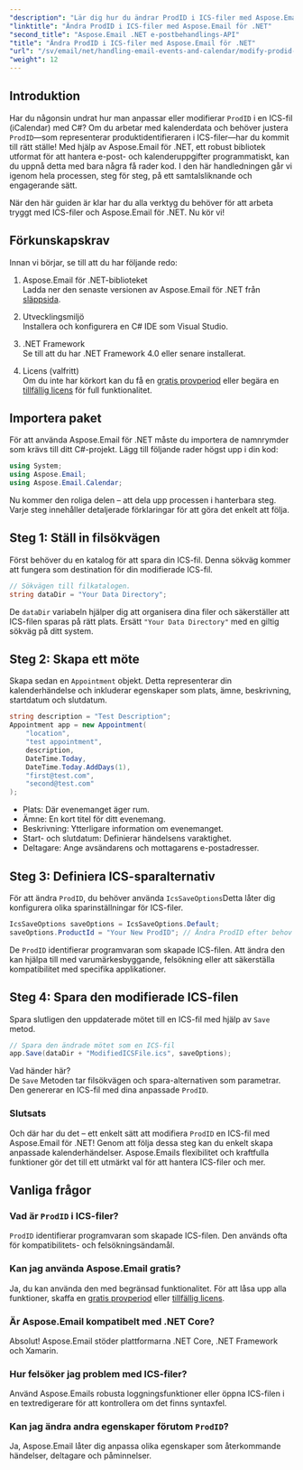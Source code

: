 ```yaml
---
"description": "Lär dig hur du ändrar ProdID i ICS-filer med Aspose.Email för .NET. Steg-för-steg-handledning med kod, tips och vanliga frågor för smidig kalenderhantering."
"linktitle": "Ändra ProdID i ICS-filer med Aspose.Email för .NET"
"second_title": "Aspose.Email .NET e-postbehandlings-API"
"title": "Ändra ProdID i ICS-filer med Aspose.Email för .NET"
"url": "/sv/email/net/handling-email-events-and-calendar/modify-prodid-in-ics-files/"
"weight": 12
---
```


## Introduktion

Har du någonsin undrat hur man anpassar eller modifierar `ProdID` i en ICS-fil (iCalendar) med C#? Om du arbetar med kalenderdata och behöver justera `ProdID`—som representerar produktidentifieraren i ICS-filer—har du kommit till rätt ställe! Med hjälp av Aspose.Email för .NET, ett robust bibliotek utformat för att hantera e-post- och kalenderuppgifter programmatiskt, kan du uppnå detta med bara några få rader kod. I den här handledningen går vi igenom hela processen, steg för steg, på ett samtalsliknande och engagerande sätt.

När den här guiden är klar har du alla verktyg du behöver för att arbeta tryggt med ICS-filer och Aspose.Email för .NET. Nu kör vi!

## Förkunskapskrav

Innan vi börjar, se till att du har följande redo:

1. Aspose.Email för .NET-biblioteket  
   Ladda ner den senaste versionen av Aspose.Email för .NET från [släppsida](https://releases.aspose.com/email/net/).  

2. Utvecklingsmiljö  
   Installera och konfigurera en C# IDE som Visual Studio.

3. .NET Framework  
   Se till att du har .NET Framework 4.0 eller senare installerat.

4. Licens (valfritt)  
   Om du inte har körkort kan du få en [gratis provperiod](https://releases.aspose.com/) eller begära en [tillfällig licens](https://purchase.aspose.com/temporary-license/) för full funktionalitet.

## Importera paket

För att använda Aspose.Email för .NET måste du importera de namnrymder som krävs till ditt C#-projekt. Lägg till följande rader högst upp i din kod:

```csharp
using System;
using Aspose.Email;
using Aspose.Email.Calendar;
```

Nu kommer den roliga delen – att dela upp processen i hanterbara steg. Varje steg innehåller detaljerade förklaringar för att göra det enkelt att följa.

## Steg 1: Ställ in filsökvägen

Först behöver du en katalog för att spara din ICS-fil. Denna sökväg kommer att fungera som destination för din modifierade ICS-fil.

```csharp
// Sökvägen till filkatalogen.
string dataDir = "Your Data Directory";
```
 
De `dataDir` variabeln hjälper dig att organisera dina filer och säkerställer att ICS-filen sparas på rätt plats. Ersätt `"Your Data Directory"` med en giltig sökväg på ditt system.

## Steg 2: Skapa ett möte

Skapa sedan en `Appointment` objekt. Detta representerar din kalenderhändelse och inkluderar egenskaper som plats, ämne, beskrivning, startdatum och slutdatum.

```csharp
string description = "Test Description";
Appointment app = new Appointment(
    "location", 
    "test appointment", 
    description, 
    DateTime.Today,
    DateTime.Today.AddDays(1), 
    "first@test.com", 
    "second@test.com"
);
```
 
- Plats: Där evenemanget äger rum.  
- Ämne: En kort titel för ditt evenemang.  
- Beskrivning: Ytterligare information om evenemanget.  
- Start- och slutdatum: Definierar händelsens varaktighet.  
- Deltagare: Ange avsändarens och mottagarens e-postadresser.

## Steg 3: Definiera ICS-sparalternativ

För att ändra `ProdID`, du behöver använda `IcsSaveOptions`Detta låter dig konfigurera olika sparinställningar för ICS-filer.

```csharp
IcsSaveOptions saveOptions = IcsSaveOptions.Default;
saveOptions.ProductId = "Your New ProdID"; // Ändra ProdID efter behov
```
 
De `ProdID` identifierar programvaran som skapade ICS-filen. Att ändra den kan hjälpa till med varumärkesbyggande, felsökning eller att säkerställa kompatibilitet med specifika applikationer.

## Steg 4: Spara den modifierade ICS-filen

Spara slutligen den uppdaterade mötet till en ICS-fil med hjälp av `Save` metod.

```csharp
// Spara den ändrade mötet som en ICS-fil
app.Save(dataDir + "ModifiedICSFile.ics", saveOptions);
```

Vad händer här?  
De `Save` Metoden tar filsökvägen och spara-alternativen som parametrar. Den genererar en ICS-fil med dina anpassade `ProdID`.

### Slutsats

Och där har du det – ett enkelt sätt att modifiera `ProdID` en ICS-fil med Aspose.Email för .NET! Genom att följa dessa steg kan du enkelt skapa anpassade kalenderhändelser. Aspose.Emails flexibilitet och kraftfulla funktioner gör det till ett utmärkt val för att hantera ICS-filer och mer.

## Vanliga frågor

### Vad är `ProdID` i ICS-filer?  
`ProdID` identifierar programvaran som skapade ICS-filen. Den används ofta för kompatibilitets- och felsökningsändamål.

### Kan jag använda Aspose.Email gratis?  
Ja, du kan använda den med begränsad funktionalitet. För att låsa upp alla funktioner, skaffa en [gratis provperiod](https://releases.aspose.com/) eller [tillfällig licens](https://purchase.aspose.com/temporary-license/).

### Är Aspose.Email kompatibelt med .NET Core?  
Absolut! Aspose.Email stöder plattformarna .NET Core, .NET Framework och Xamarin.

### Hur felsöker jag problem med ICS-filer?  
Använd Aspose.Emails robusta loggningsfunktioner eller öppna ICS-filen i en textredigerare för att kontrollera om det finns syntaxfel.

### Kan jag ändra andra egenskaper förutom `ProdID`?  
Ja, Aspose.Email låter dig anpassa olika egenskaper som återkommande händelser, deltagare och påminnelser.